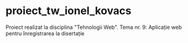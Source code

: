 # proiect_tw_ionel_kovacs
Proiect realizat la disciplina "Tehnologii Web".
Tema nr. 9: Aplicație web pentru înregistrarea la disertație
